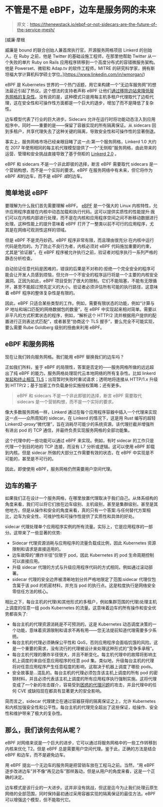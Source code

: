 # 不管是不是 eBPF，边车是服务网的未来

> 原文：<https://thenewstack.io/ebpf-or-not-sidecars-are-the-future-of-the-service-mesh/>

[](https://www.linkedin.com/in/wmorgan/)

 [威廉·摩根

威廉是 bound 的联合创始人兼首席执行官，开源服务网格项目 Linkerd 的创始人。在 Ruby 之前，他是 Twitter 的基础设施工程师，在那里他帮助 Twitter 从一个失败的单片 Ruby on Rails 应用程序转移到一个高度分布式的容错微服务架构。他是 Powerset、微软和 Adap.tv 的软件工程师，MITRE 的研究科学家，拥有斯坦福大学计算机科学硕士学位。](https://www.linkedin.com/in/wmorgan/) [](https://www.linkedin.com/in/wmorgan/)

eBPF 是 Kubernetes 世界的一个热门话题，用它来构建一个“无边车服务网”的想法最近引起了热议。这个想法的支持者声称 eBPF 让他们[通过移除边站来降低服务网格的复杂性](https://thenewstack.io/how-ebpf-streamlines-the-service-mesh/)。没有说的是，这种模式只是用每主机多租户代理取代了边柜代理，这在安全性和可操作性方面都是一个巨大的退步，增加了而不是降低了复杂性。

边车模型代表了行业的巨大进步。Sidecars 允许在运行时将功能动态注入到应用程序中，同时——重要的是——保留了容器实现的所有隔离保证。从 sidecars 回到多租户，共享代理失去了这种关键的隔离，导致安全性和可操作性的显著倒退。

事实上，服务网格市场已经亲眼目睹了这一点:第一个服务网格，Linkerd 1.0 大约在 2017 年使用相同的每主机代理模型提供了一个“无侧柜”服务网格，由此带来的运营、管理和安全挑战直接导致了基于侧柜的 [Linkerd 2.0](https://linkerd.io/2018/09/18/announcing-linkerd-2-0/) 。

eBPF 和 sidecars 不是一个非此即彼的选择，断言 eBPF 需要取代 sidecars 是一个营销构想，而不是一个实际的要求。eBPF 在服务网络中有未来，但它将作为 eBPF *和*的边车，而不是 eBPF *或*的边车。

## 简单地说 eBPF

要理解为什么我们首先需要理解 eBPF。 [eBPF](https://ebpf.io/) 是一个强大的 Linux 内核特性，允许应用程序直接在内核中动态加载和执行代码。这可以提供实质性的性能提升:我们可以在内核内部进行处理，而不是在内核和应用程序空间之间不断移动数据进行处理。这种性能上的提升意味着 eBPF 打开了一整类以前不可行的应用程序，尤其是在网络可观测性这样的领域。

但是 eBPF 不是灵丹妙药。eBPF 程序非常有限，而且理由很充分:在内核中运行代码是危险的。为了防止不良行为者，内核必须对 eBPF 代码施加重要的约束，尤其是“验证器”。在 eBPF 程序被允许执行之前，验证者对程序执行一系列严格的静态分析检查。

自动验证任意代码是困难的，错误的后果是不对称的:拒绝一个完全安全的程序可能会让开发人员感到烦恼，但允许一个不安全的程序运行将是一个主要的内核安全漏洞。正因为如此，eBPF 项目受到了很大的限制。它们不能阻塞，不能有无限循环，甚至不能超过预先定义的大小。验证者必须评估所有可能的执行路径，这意味着 eBPF 程序的整体复杂性是有限的。

因此，eBPF 只适合某些类型的工作。例如，需要有限状态的功能，例如“计算与 IP 地址和端口匹配的网络数据包的数量”，在 eBPF 中实现起来相对简单。需要以非平凡的方式积累状态的程序，例如，“解析这个 HTTP/2 流并根据用户提供的配置进行正则表达式匹配”，或者甚至“协商这个 TLS 握手”，要么完全不可能实现，要么需要 Rube Goldberg 级别的扭曲来利用 eBPF。

## eBPF 和服务网格

现在让我们转向服务网格。我们能用 eBPF 替换我们的边车吗？

正如我们所料，鉴于 eBPF 的局限性，答案是否定的——服务网格所做的远远超出了纯 eBPF 的能力。服务网格处理现代云本地网络的所有复杂性。比如 linkerd[发起和终止相互 TLS](https://buoyant.io/mtls-guide/)；出现暂时失败时重试请求；透明地将连接从 HTTP/1.x 升级到 HTTP/2；基于加密工作负载身份实施授权策略；还有更多。

> eBPF 和 sidecars 不是一个非此即彼的选择，断言 eBPF 需要取代 sidecars 是一个营销构想，而不是一个实际的要求。

像大多数服务网格一样，Linkerd 通过在每个应用程序容器中插入一个代理来实现这一点——众所周知的 sidecar。在 Linkerd 的情况下，这是用 Rust 编写的超轻 Linkerd2-proxy“微代理”，旨在消耗尽可能少的系统资源。该代理拦截并增强所有进出 pod 的 TCP 通信，并最终负责实现服务网格的全部功能集。

这个代理中的一些功能可以通过 eBPF 来实现。例如，有时 sidecar 的工作只是代理一个到目的地的 TCP 连接，而没有 L7 分析或逻辑。这可以使用 eBPF 卸载到内核。但是 sidecar 所做的大部分工作需要有效的状态，在 eBPF 中实现是不可能的，甚至是不可行的。

因此，即使使用 eBPF，服务网格仍然需要用户空间代理。

## 边车的箱子

如果我们正在设计一个服务网格，在哪里放置代理取决于我们自己。从体系结构的角度来看，我们可以将它们放在边车级别、主机级别，甚至是集群级别，甚至是其他地方。但是从操作和安全的角度来看，真的只有一个答案:与任何替代方案相比，边车为安全性、可维护性和可操作性提供了实质性和具体的好处。

sidecar 代理处理单个应用程序实例的所有流量。实际上，它是应用程序的一部分。这带来了一些显著的优势:

*   Sidecar 代理资源消耗与应用程序的流量负载成比例，因此 Kubernetes 资源限制和请求是直接适用的。
*   边车故障的“爆炸半径”仅限于 pod，因此 Kubernetes 的 pod 生命周期控制可以直接应用。
*   升级 sidecar 代理的方式与升级应用程序代码的方式相同，例如通过滚动部署。
*   sidecar 代理的安全边界被清晰地划分并严格地限定了范围:sidecar 代理仅包含属于该 pod 的机密材料，并充当 pod 的执行点。这是粒度执行是网络安全零信任方法的核心。

相比之下，每台主机的代理(和其他形式的多租户，例如集群范围的代理)处理主机上调度的任意一组 pods Kubernetes 的流量。这意味着边车的所有操作和安全优势都丧失了:

*   每台主机的代理资源消耗是不可预测的。这是 Kubernetes 动态调度决策的一个功能，意味着资源限制和请求不再有用——您无法提前知道代理需要多少系统。
*   每台主机的代理必须确保公平性和 QoS，否则应用程序会面临饥饿的风险。这是一个重要的需求，没有流行的代理被设计来处理这种形式的“竞争多承租”。
*   每台主机代理的爆炸半径很大，并且不断变化。每主机代理中的故障将影响主机上调度的来自任意应用程序的任意 pod 集。类似地，升级每台主机的代理将对任意应用程序产生任意程度的影响，这取决于机器上调度了哪些 pods。
*   安全故事是…混乱的。每台主机的代理必须包含该主机上调度的所有 pod 的密钥材料，并且必须代表该主机上调度的所有应用程序执行强制实施。这将代理变成了一个新的攻击媒介，容易受到[困惑的代理问题](https://en.wikipedia.org/wiki/Confused_deputy_problem)的攻击，并且代理中的任何 CVE 或缺陷现在都具有显著更大的安全影响。

简而言之，sidecar 代理建立在通过容器获得的隔离保证之上，允许 Kubernetes 和内核加强安全性和公平性。每台主机的代理完全超出了这些保证，给操作、安全性和维护带来了极大的复杂性。

## 那么，我们该何去何从呢？

eBPF 对网络来说是一个巨大的进步，它可以通过将服务网格中的一些工作转移到内核来优化 T2。但是 eBPF 总是需要用户空间代理。鉴于此，正确的方法是结合 eBPF 和边车，而不是避免边车。

用 eBPF 提出一个无边车的服务网是把营销车放在工程马之前。当然，“用 eBPF 逐步改进边车”并不像“再见边车”那样轰动，但是从用户的角度来看，这是一个正确的决定。

边车模式是该行业的一大进步。这并非没有挑战，但这是迄今为止我们处理云原生网络的全部范围，同时保持最初通过采用容器实现的隔离保证的最佳方法。eBPF 可以增强这个模型，但不能取代它。

<svg xmlns:xlink="http://www.w3.org/1999/xlink" viewBox="0 0 68 31" version="1.1"><title>Group</title> <desc>Created with Sketch.</desc></svg>